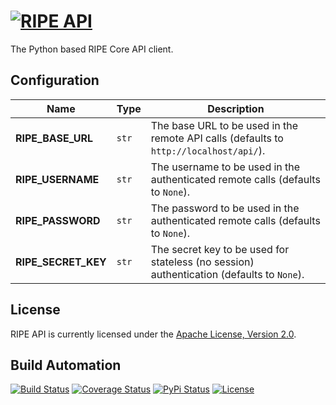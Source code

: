 # [![RIPE API](res/logo.png)](https://docs.platforme.com)

The Python based RIPE Core API client.

## Configuration

| Name | Type | Description |
| ----- | ----- | ----- |
| **RIPE_BASE_URL** | `str` | The base URL to be used in the remote API calls (defaults to `http://localhost/api/`). |
| **RIPE_USERNAME** | `str` | The username to be used in the authenticated remote calls (defaults to `None`). |
| **RIPE_PASSWORD** | `str` | The password to be used in the authenticated remote calls (defaults to `None`). |
| **RIPE_SECRET_KEY** | `str` | The secret key to be used for stateless (no session) authentication (defaults to `None`). |

## License

RIPE API is currently licensed under the [Apache License, Version 2.0](http://www.apache.org/licenses/).

## Build Automation

[![Build Status](https://travis-ci.org/ripe-tech/ripe-api.svg?branch=master)](https://travis-ci.org/ripe-tech/ripe-api)
[![Coverage Status](https://coveralls.io/repos/ripe-tech/ripe-api/badge.svg?branch=master)](https://coveralls.io/r/ripe-tech/ripe-api?branch=master)
[![PyPi Status](https://img.shields.io/pypi/v/ripe-api.svg)](https://pypi.python.org/pypi/ripe-api)
[![License](https://img.shields.io/badge/license-Apache%202.0-blue.svg)](https://www.apache.org/licenses/)

